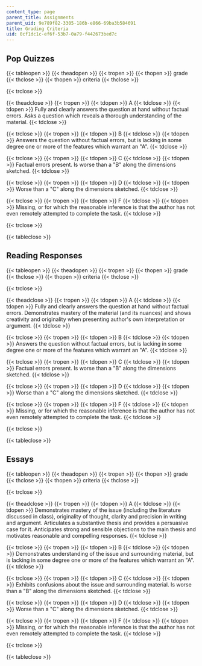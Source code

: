 ```yaml
---
content_type: page
parent_title: Assignments
parent_uid: 9e789f82-3305-186b-e866-69ba3b584691
title: Grading Criteria
uid: 0cf1dc1c-ef6f-53b7-0a79-f442673bed7c
---
```


Pop Quizzes
-----------

{{< tableopen >}}
{{< theadopen >}}
{{< tropen >}}
{{< thopen >}}
grade
{{< thclose >}}
{{< thopen >}}
criteria
{{< thclose >}}

{{< trclose >}}

{{< theadclose >}}
{{< tropen >}}
{{< tdopen >}}
A
{{< tdclose >}}
{{< tdopen >}}
Fully and clearly answers the question at hand without factual errors. Asks a question which reveals a thorough understanding of the material.
{{< tdclose >}}

{{< trclose >}}
{{< tropen >}}
{{< tdopen >}}
B
{{< tdclose >}}
{{< tdopen >}}
Answers the question without factual errors, but is lacking in some degree one or more of the features which warrant an "A".
{{< tdclose >}}

{{< trclose >}}
{{< tropen >}}
{{< tdopen >}}
C
{{< tdclose >}}
{{< tdopen >}}
Factual errors present. Is worse than a "B" along the dimensions sketched.
{{< tdclose >}}

{{< trclose >}}
{{< tropen >}}
{{< tdopen >}}
D
{{< tdclose >}}
{{< tdopen >}}
Worse than a "C" along the dimensions sketched.
{{< tdclose >}}

{{< trclose >}}
{{< tropen >}}
{{< tdopen >}}
F
{{< tdclose >}}
{{< tdopen >}}
Missing, or for which the reasonable inference is that the author has not even remotely attempted to complete the task.
{{< tdclose >}}

{{< trclose >}}

{{< tableclose >}}

Reading Responses
-----------------

{{< tableopen >}}
{{< theadopen >}}
{{< tropen >}}
{{< thopen >}}
grade
{{< thclose >}}
{{< thopen >}}
criteria
{{< thclose >}}

{{< trclose >}}

{{< theadclose >}}
{{< tropen >}}
{{< tdopen >}}
A
{{< tdclose >}}
{{< tdopen >}}
Fully and clearly answers the question at hand without factual errors. Demonstrates mastery of the material (and its nuances) and shows creativity and originality when presenting author's own interpretation or argument.
{{< tdclose >}}

{{< trclose >}}
{{< tropen >}}
{{< tdopen >}}
B
{{< tdclose >}}
{{< tdopen >}}
Answers the question without factual errors, but is lacking in some degree one or more of the features which warrant an "A".
{{< tdclose >}}

{{< trclose >}}
{{< tropen >}}
{{< tdopen >}}
C
{{< tdclose >}}
{{< tdopen >}}
Factual errors present. Is worse than a "B" along the dimensions sketched.
{{< tdclose >}}

{{< trclose >}}
{{< tropen >}}
{{< tdopen >}}
D
{{< tdclose >}}
{{< tdopen >}}
Worse than a "C" along the dimensions sketched.
{{< tdclose >}}

{{< trclose >}}
{{< tropen >}}
{{< tdopen >}}
F
{{< tdclose >}}
{{< tdopen >}}
Missing, or for which the reasonable inference is that the author has not even remotely attempted to complete the task.
{{< tdclose >}}

{{< trclose >}}

{{< tableclose >}}

Essays
------

{{< tableopen >}}
{{< theadopen >}}
{{< tropen >}}
{{< thopen >}}
grade
{{< thclose >}}
{{< thopen >}}
criteria
{{< thclose >}}

{{< trclose >}}

{{< theadclose >}}
{{< tropen >}}
{{< tdopen >}}
A
{{< tdclose >}}
{{< tdopen >}}
Demonstrates mastery of the issue (including the literature discussed in class), originality of thought, clarity and precision in writing and argument. Articulates a substantive thesis and provides a persuasive case for it. Anticipates strong and sensible objections to the main thesis and motivates reasonable and compelling responses.
{{< tdclose >}}

{{< trclose >}}
{{< tropen >}}
{{< tdopen >}}
B
{{< tdclose >}}
{{< tdopen >}}
Demonstrates understanding of the issue and surrounding material, but is lacking in some degree one or more of the features which warrant an "A".
{{< tdclose >}}

{{< trclose >}}
{{< tropen >}}
{{< tdopen >}}
C
{{< tdclose >}}
{{< tdopen >}}
Exhibits confusions about the issue and surrounding material. Is worse than a "B" along the dimensions sketched.
{{< tdclose >}}

{{< trclose >}}
{{< tropen >}}
{{< tdopen >}}
D
{{< tdclose >}}
{{< tdopen >}}
Worse than a "C" along the dimensions sketched.
{{< tdclose >}}

{{< trclose >}}
{{< tropen >}}
{{< tdopen >}}
F
{{< tdclose >}}
{{< tdopen >}}
Missing, or for which the reasonable inference is that the author has not even remotely attempted to complete the task.
{{< tdclose >}}

{{< trclose >}}

{{< tableclose >}}